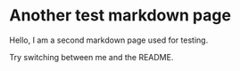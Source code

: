 # Another test markdown page

Hello, I am a second markdown page used for testing.

Try switching between me and the README.
